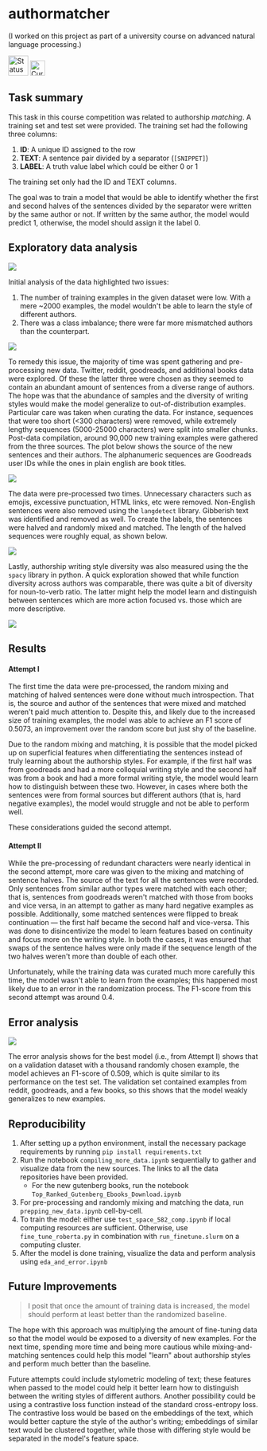 # authormatcher
(I worked on this project as part of a university course on advanced natural language processing.)

<img src="https://img.shields.io/badge/Status-On-hiatus-red" alt="Status" height="40">
<img src="https://img.shields.io/badge/Currently_Working_On-Assembling_compute-8A2BE2"alt="Currently Working On" height="30">

## Task summary

This task in this course competition was related to authorship _matching_. A training set
and test set were provided. The training set had the following three columns:
1. **ID**: A unique ID assigned to the row
2. **TEXT**: A sentence pair divided by a separator (`[SNIPPET]`)
3. **LABEL**: A truth value label which could be either 0 or 1

The training set only had the ID and TEXT columns.

The goal was to train a model that would be able to identify whether the first and
second halves of the sentences divided by the separator were written by the same
author or not. If written by the same author, the model would predict 1, otherwise,
the model should assign it the label 0.

## Exploratory data analysis

![](./plots_am/count_by_source_orig.png)

Initial analysis of the data highlighted two issues:
1. The number of training examples in the given dataset were low. With a mere ~2000
examples, the model wouldn't be able to learn the style of different authors.
2. There was a class imbalance; there were far more mismatched authors than the
counterpart.

![](./plots_am/twitter_data_length.png)

To remedy this issue, the majority of time was spent gathering and pre-processing new
data. Twitter, reddit, goodreads, and additional books data were explored. Of these
the latter three were chosen as they seemed to contain an abundant amount of sentences
from a diverse range of authors. The hope was that the abundance of samples and the
diversity of writing styles would make the model generalize to out-of-distribution
examples. Particular care was taken when curating the data. For instance,
sequences that were too short (<300 characters) were removed, while extremely lengthy
sequences (5000-25000 characters) were split into smaller chunks. Post-data compilation,
around 90,000 new training examples were gathered from the three sources. The plot
below shows the source of the new sentences and their authors. The alphanumeric
sequences are Goodreads user IDs while the ones in plain english are book titles.

![](./plots_am/count_by_source.png)

The data were pre-processed two times. Unnecessary characters such as emojis,
excessive punctuation, HTML links, etc were removed. Non-English sentences were also
removed using the `langdetect` library. Gibberish text was identified and removed as
well. To create the labels, the sentences were halved and randomly mixed and matched.
The length of the halved sequences were roughly equal, as shown below.

![](./plots_am/sentence_half_lengths.png)


Lastly, authorship writing style diversity was also measured using the the `spacy`
library in python. A quick exploration showed that while function diversity across
authors was comparable, there was quite a bit of diversity for noun-to-verb ratio. The
latter might help the model learn and distinguish between sentences which are more
action focused vs. those which are more descriptive.

![](./plots_am/authorship_metrics.png)

## Results

#### Attempt I
The first time the data were pre-processed, the random mixing and matching of halved sentences were done without much introspection. That is, the source and author of the sentences that were mixed and matched weren't paid much attention to. Despite this, and likely due to the increased size of training examples, the model was able to achieve an F1 score of 0.5073, an improvement over the random score but just shy of the baseline.

Due to the random mixing and matching, it is possible that the model picked up on
superficial features when differentiating the sentences instead of truly learning
about the authorship styles. For example, if the first half was from goodreads and had
a more colloquial writing style and the second half was from a book and had a more
formal writing style, the model would learn how to distinguish between these two.
However, in cases where both the sentences were from formal sources but different
authors (that is, hard negative examples), the model would struggle and not be able to
perform well.

These considerations guided the second attempt.
#### Attempt II
While the pre-processing of redundant characters were nearly identical in the second attempt, more care was given to the mixing and matching of sentence halves. The source of the text for all the sentences were recorded. Only sentences from similar author types were matched with each other; that is, sentences from goodreads weren't matched with those from books and vice versa, in an attempt to gather as many hard negative examples as possible. Additionally, some matched sentences were flipped to break continuation — the first half became the second half and vice-versa. This was done to disincentivize the model to learn features based on continuity and focus more on the writing style. In both the cases, it was ensured that swaps of the sentence halves were only made if the sequence length of the two halves weren't more than double of each other.

Unfortunately, while the training data was curated much more carefully this time, the
model wasn't able to learn from the examples; this happened most likely due to an
error in the randomization process. The F1-score from this second attempt was around 0.4.

## Error analysis

![](./plots_am/pred_of_best_model_validation_subset.png)

The error analysis shows for the best model (i.e., from Attempt I) shows that on a
validation dataset with a thousand randomly chosen example, the model achieves an
F1-score of 0.509, which is quite similar to its performance on the test set. The
validation set contained examples from reddit, goodreads, and a few books, so this
shows that the model weakly generalizes to new examples.

## Reproducibility

1. After setting up a python environment, install the necessary package requirements by
running `pip install requirements.txt`
2. Run the notebook `compiling_more_data.ipynb` sequentially to gather and visualize
data from the new sources. The links to all the data repositories have been provided.
    - For the new gutenberg books, run the notebook `Top_Ranked_Gutenberg_Ebooks_Download.ipynb`
3. For pre-processing and randomly mixing and matching the data, run
`prepping_new_data.ipynb` cell-by-cell.
4. To train the model: either use `test_space_582_comp.ipynb` if local computing
resources are sufficient. Otherwise, use `fine_tune_roberta.py` in combination with
`run_finetune.slurm` on a computing cluster.
5. After the model is done training, visualize the data and perform analysis using `eda_and_error.ipynb`

## Future Improvements

> I posit that once the amount of training data is increased, the model should perform
at least better than the randomized baseline.

The hope with this approach was multiplying the amount of fine-tuning data so that the
model would be exposed to a diversity of new examples. For the next time, spending more
time and being more cautious while mixing-and-matching sentences could help this
model "learn" about authorship styles and perform much better than the baseline.

Future attempts could include stylometric modeling of text; these features when passed
to the model could help it better learn how to distinguish between the writing styles
of different authors. Another possibility could be using a contrastive loss function
instead of the standard cross-entropy loss. The contrastive loss would be based on the
embeddings of the text, which would better capture the style of the author's writing;
embeddings of similar text would be clustered together, while those with differing
style would be separated in the model's feature space.

